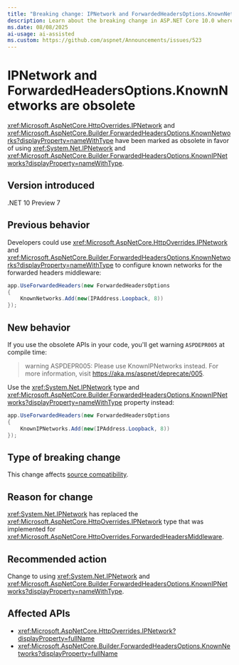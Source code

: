 ```yaml
---
title: "Breaking change: IPNetwork and ForwardedHeadersOptions.KnownNetworks are obsolete"
description: Learn about the breaking change in ASP.NET Core 10.0 where IPNetwork and ForwardedHeadersOptions.KnownNetworks have been obsoleted in favor of System.Net.IPNetwork and KnownIPNetworks.
ms.date: 08/08/2025
ai-usage: ai-assisted
ms.custom: https://github.com/aspnet/Announcements/issues/523
---
```

# IPNetwork and ForwardedHeadersOptions.KnownNetworks are obsolete

<xref:Microsoft.AspNetCore.HttpOverrides.IPNetwork> and <xref:Microsoft.AspNetCore.Builder.ForwardedHeadersOptions.KnownNetworks?displayProperty=nameWithType> have been marked as obsolete in favor of using <xref:System.Net.IPNetwork> and <xref:Microsoft.AspNetCore.Builder.ForwardedHeadersOptions.KnownIPNetworks?displayProperty=nameWithType>.

## Version introduced

.NET 10 Preview 7

## Previous behavior

Developers could use <xref:Microsoft.AspNetCore.HttpOverrides.IPNetwork> and <xref:Microsoft.AspNetCore.Builder.ForwardedHeadersOptions.KnownNetworks?displayProperty=nameWithType> to configure known networks for the forwarded headers middleware:

```csharp
app.UseForwardedHeaders(new ForwardedHeadersOptions
{
    KnownNetworks.Add(new(IPAddress.Loopback, 8))
});
```

## New behavior

If you use the obsolete APIs in your code, you'll get warning `ASPDEPR005` at compile time:

> warning ASPDEPR005: Please use KnownIPNetworks instead. For more information, visit https://aka.ms/aspnet/deprecate/005.

Use the <xref:System.Net.IPNetwork> type and <xref:Microsoft.AspNetCore.Builder.ForwardedHeadersOptions.KnownIPNetworks?displayProperty=nameWithType> property instead:

```csharp
app.UseForwardedHeaders(new ForwardedHeadersOptions
{
    KnownIPNetworks.Add(new(IPAddress.Loopback, 8))
});
```

## Type of breaking change

This change affects [source compatibility](../../categories.md#source-compatibility).

## Reason for change

<xref:System.Net.IPNetwork> has replaced the <xref:Microsoft.AspNetCore.HttpOverrides.IPNetwork> type that was implemented for <xref:Microsoft.AspNetCore.HttpOverrides.ForwardedHeadersMiddleware>.

## Recommended action

Change to using <xref:System.Net.IPNetwork> and <xref:Microsoft.AspNetCore.Builder.ForwardedHeadersOptions.KnownIPNetworks?displayProperty=nameWithType>.

## Affected APIs

- <xref:Microsoft.AspNetCore.HttpOverrides.IPNetwork?displayProperty=fullName>
- <xref:Microsoft.AspNetCore.Builder.ForwardedHeadersOptions.KnownNetworks?displayProperty=fullName>